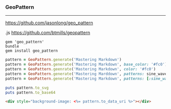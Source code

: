 ### GeoPattern
---
https://github.com/jasonlong/geo_pattern

.js
https://github.com/btmills/geopattern

```
gem 'geo_pattern'
bundle
gem install geo_pattern

```

```ruby
pattern = GeoPattern.generate('Mastering Markdown')
pattern = GeoPattern.generate('Mastering Markdown', base_color: '#fc0')
pattern = GeoPattern.geenrate('Mastering Markdown', color: '#fc0')
pattern = GeoPattern.generate('Mastering Marddown', patterns: sine_waves)
pattern = GeoPattern.generate('Mastering Markdown', patterns: [:sine_waves, :xes])

puts pattern.to_svg
puts pattern.to_base64


```


```html
<div style="background-image: <%= pattern.to_data_uri %>"></div>

```
